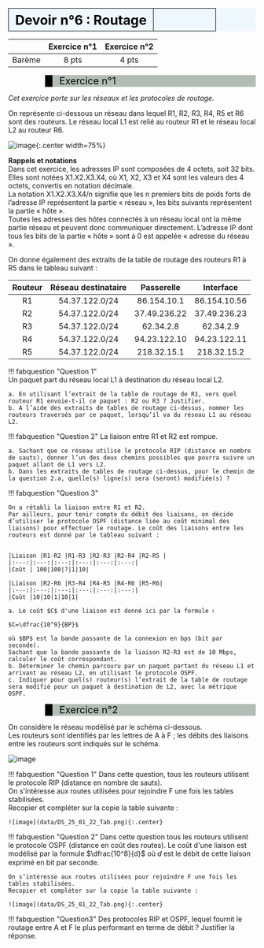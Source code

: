<table  style="background-color:  #F0F8FF; width:100%;color:black;">
    <thead>
        <tr>
            <th style="text-align:center;border:solid;border-width:1px;font-size:20pt;width:70%;">Devoir n°6 : Routage</th>
            <th style="text-align:center;border:solid;border-width:1px;font-size:12pt;width:30%"></th>
        </tr>
    </thead>
</table>


| |Exercice n°1 | Exercice n°2| 
|:---:|:---:|:---:|
|Barème | 8 pts | 4 pts |


<blockquote style="background-color: #B2BEB5; border-left: 15px solid rgb(0 0 0); margin-left:75px;"> 
    <span style="font-size:20px; color:black;">Exercice n°1
</span></blockquote>

_Cet exercice porte sur les réseaux et les protocoles de routage._  

On représente ci-dessous un réseau dans lequel R1, R2, R3, R4, R5 et R6 sont des routeurs. Le réseau local L1 est relié au routeur R1 et le réseau local L2 au routeur R6.

![image](../Reseaux/data_sujet_1/sujet1_Ex5_Enonce.png){:.center width=75%}

**Rappels et notations**  
Dans cet exercice, les adresses IP sont composées de 4 octets, soit 32 bits. Elles sont notées X1.X2.X3.X4, où X1, X2, X3 et X4 sont les valeurs des 4 octets, convertis en notation décimale.  
La notation X1.X2.X3.X4/n signifie que les n premiers bits de poids forts de l’adresse IP représentent la partie « réseau », les bits suivants représentent la partie « hôte ».  
Toutes les adresses des hôtes connectés à un réseau local ont la même partie réseau et peuvent donc communiquer directement. L’adresse IP dont tous les bits de la partie « hôte » sont à 0 est appelée « adresse du réseau ».  

On donne également des extraits de la table de routage des routeurs R1 à R5 dans le tableau suivant :

|Routeur|Réseau destinataire|Passerelle|Interface|
|:---:|:---:|:---:|:---:|
|R1|54.37.122.0/24|86.154.10.1|86.154.10.56|
|R2|54.37.122.0/24|37.49.236.22|37.49.236.23|
|R3|54.37.122.0/24|62.34.2.8|62.34.2.9|
|R4|54.37.122.0/24|94.23.122.10|94.23.122.11|
|R5|54.37.122.0/24|218.32.15.1|218.32.15.2|


!!! fabquestion "Question 1"  
    Un paquet part du réseau local L1 à destination du réseau local L2.  

    a. En utilisant l’extrait de la table de routage de R1, vers quel routeur R1 envoie-t-il ce paquet : R2 ou R3 ? Justifier.  
    b. A l’aide des extraits de tables de routage ci-dessus, nommer les routeurs traversés par ce paquet, lorsqu’il va du réseau L1 au réseau L2.




!!! fabquestion "Question 2"
    La liaison entre R1 et R2 est rompue.  
        
    a. Sachant que ce réseau utilise le protocole RIP (distance en nombre de sauts), donner l’un des deux chemins possibles que pourra suivre un paquet allant de L1 vers L2.  
    b. Dans les extraits de tables de routage ci-dessus, pour le chemin de la question 2.a, quelle(s) ligne(s) sera (seront) modifiée(s) ?


!!! fabquestion "Question 3"

    On a rétabli la liaison entre R1 et R2.  
    Par ailleurs, pour tenir compte du débit des liaisons, on décide d’utiliser le protocole OSPF (distance liée au coût minimal des liaisons) pour effectuer le routage. Le coût des liaisons entre les routeurs est donné par le tableau suivant : 


    |Liaison |R1-R2 |R1-R3 |R2-R3 |R2-R4 |R2-R5 |
    |:---:|:---:|:---:|:---:|:---:|:---:|
    |Coût | 100|100|?|1|10|

    |Liaison |R2-R6 |R3-R4 |R4-R5 |R4-R6 |R5-R6|
    |:---:|:---:|:---:|:---:|:---:|:---:|
    |Coût |10|10|1|10|1|

    a. Le coût $C$ d'une liaison est donné ici par la formule ଽ  

    $C=\dfrac{10^9}{BP}$
    
    où $BP$ est la bande passante de la connexion en bps (bit par seconde).  
    Sachant que la bande passante de la liaison R2-R3 est de 10 Mbps, calculer le coût correspondant.  
    b. Déterminer le chemin parcouru par un paquet partant du réseau L1 et arrivant au réseau L2, en utilisant le protocole OSPF.  
    c. Indiquer pour quel(s) routeur(s) l’extrait de la table de routage sera modifié pour un paquet à destination de L2, avec la métrique OSPF.


<blockquote style="background-color: #B2BEB5; border-left: 15px solid rgb(0 0 0); margin-left:75px;"> 
    <span style="font-size:20px; color:black;">Exercice n°2
</span></blockquote>

On considère le réseau modélisé par le schéma ci-dessous.  
Les routeurs sont identifiés par les lettres de A à F ; les débits des liaisons entre les routeurs
sont indiqués sur le schéma.   

![image](data/DS_25_01_22.png)

!!! fabquestion "Question 1"
    Dans cette question, tous les routeurs utilisent le protocole RIP (distance en nombre de sauts).  
    On s'intéresse aux routes utilisées pour rejoindre F une fois les tables stabilisées.  
    Recopier et compléter sur la copie la table suivante :   

    ![image](data/DS_25_01_22_Tab.png){:.center}

!!! fabquestion "Question 2"
    Dans cette question tous les routeurs utilisent le protocole OSPF (distance en coût des routes). Le coût d'une liaison est modélisé par la formule  $\dfrac{10^8}{d}$
    où ݀$d$ est le débit de cette liaison exprimé en bit par seconde.

    On s’intéresse aux routes utilisées pour rejoindre F une fois les tables stabilisées.  
    Recopier et compléter sur la copie la table suivante : 

    ![image](data/DS_25_01_22_Tab.png){:.center}

!!! fabquestion "Question3"
    Des protocoles RIP et OSPF, lequel fournit le routage entre A et F le plus performant en terme de débit ? Justifier la réponse. 
